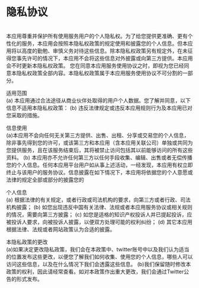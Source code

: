 隐私协议
====
<br/>
本应用尊重并保护所有使用服务用户的个人隐私权。为了给您提供更准确、更有个性化的服务，本应用会按照本隐私权政策的规定使用和披露您的个人信息。但本应用将以高度的勤勉、审慎义务对待这些信息。除本隐私权政策另有规定外，在未征得您事先许可的情况下，本应用不会将这些信息对外披露或向第三方提供。本应用会不时更新本隐私权政策。 您在同意本应用服务使用协议之时，即视为您已经同意本隐私权政策全部内容。本隐私权政策属于本应用服务使用协议不可分割的一部分。

适用范围
<br/>
(a) 本应用通过合法途径从商业伙伴处取得的用户个人数据。您了解并同意，以下信息不适用本隐私权政策：
(b) 违反法律规定或违反本应用规则行为及本应用已对您采取的措施。

信息使用
<br/>
(a)本应用不会向任何无关第三方提供、出售、出租、分享或交易您的个人信息，除非事先得到您的许可，或该第三方和本应用（含本应用关联公司）单独或共同为您提供服务，且在该服务结束后，其将被禁止访问包括其以前能够访问的所有这些资料。
(b) 本应用亦不允许任何第三方以任何手段收集、编辑、出售或者无偿传播您的个人信息。任何本应用平台用户如从事上述活动，一经发现，本应用有权立即终止与该用户的服务协议。信息披露在如下情况下，本应用将依据您的个人意愿或法律的规定全部或部分的披露您的

个人信息
<br/>
(a) 根据法律的有关规定，或者行政或司法机构的要求，向第三方或者行政、司法机构披露；
(b) 如您出现违反中国有关法律、法规或者本应用服务协议或相关规则的情况，需要向第三方披露；
(c) 如您是适格的知识产权投诉人并已提起投诉，应被投诉人要求，向被投诉人披露，以便双方处理可能的权利纠纷；
(d) 其它本应用根据法律、法规或者网站政策认为合适的披露。

本隐私政策的更改
<br/>
(a)如果决定更改隐私政策，我们会在本政策中、twitter账号中以及我们认为适当的位置发布这些更改，以便您了解我们如何收集、使用您的个人信息，哪些人可以访问这些信息，以及在什么情况下我们会透露这些信息。
(b)我们保留随时修改本政策的权利，因此请经常查看。如对本政策作出重大更改，我们会通过Twitter公告的形式发布。
